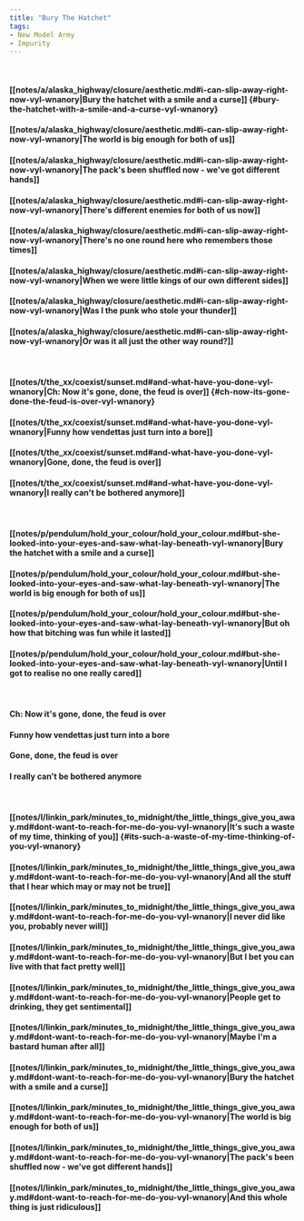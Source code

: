 ```yaml
---
title: "Bury The Hatchet"
tags:
- New Model Army
- Impurity
---
```

&nbsp;
#### [[notes/a/alaska_highway/closure/aesthetic.md#i-can-slip-away-right-now-vyl-wnanory|Bury the hatchet with a smile and a curse]] {#bury-the-hatchet-with-a-smile-and-a-curse-vyl-wnanory}
#### [[notes/a/alaska_highway/closure/aesthetic.md#i-can-slip-away-right-now-vyl-wnanory|The world is big enough for both of us]]
#### [[notes/a/alaska_highway/closure/aesthetic.md#i-can-slip-away-right-now-vyl-wnanory|The pack's been shuffled now - we've got different hands]]
#### [[notes/a/alaska_highway/closure/aesthetic.md#i-can-slip-away-right-now-vyl-wnanory|There's different enemies for both of us now]]
#### [[notes/a/alaska_highway/closure/aesthetic.md#i-can-slip-away-right-now-vyl-wnanory|There's no one round here who remembers those times]]
#### [[notes/a/alaska_highway/closure/aesthetic.md#i-can-slip-away-right-now-vyl-wnanory|When we were little kings of our own different sides]]
#### [[notes/a/alaska_highway/closure/aesthetic.md#i-can-slip-away-right-now-vyl-wnanory|Was I the punk who stole your thunder]]
#### [[notes/a/alaska_highway/closure/aesthetic.md#i-can-slip-away-right-now-vyl-wnanory|Or was it all just the other way round?]]
&nbsp;
#### [[notes/t/the_xx/coexist/sunset.md#and-what-have-you-done-vyl-wnanory|Ch: Now it's gone, done, the feud is over]] {#ch-now-its-gone-done-the-feud-is-over-vyl-wnanory}
#### [[notes/t/the_xx/coexist/sunset.md#and-what-have-you-done-vyl-wnanory|Funny how vendettas just turn into a bore]]
#### [[notes/t/the_xx/coexist/sunset.md#and-what-have-you-done-vyl-wnanory|Gone, done, the feud is over]]
#### [[notes/t/the_xx/coexist/sunset.md#and-what-have-you-done-vyl-wnanory|I really can't be bothered anymore]]
&nbsp;
#### [[notes/p/pendulum/hold_your_colour/hold_your_colour.md#but-she-looked-into-your-eyes-and-saw-what-lay-beneath-vyl-wnanory|Bury the hatchet with a smile and a curse]]
#### [[notes/p/pendulum/hold_your_colour/hold_your_colour.md#but-she-looked-into-your-eyes-and-saw-what-lay-beneath-vyl-wnanory|The world is big enough for both of us]]
#### [[notes/p/pendulum/hold_your_colour/hold_your_colour.md#but-she-looked-into-your-eyes-and-saw-what-lay-beneath-vyl-wnanory|But oh how that bitching was fun while it lasted]]
#### [[notes/p/pendulum/hold_your_colour/hold_your_colour.md#but-she-looked-into-your-eyes-and-saw-what-lay-beneath-vyl-wnanory|Until I got to realise no one really cared]]
&nbsp;
#### Ch: Now it's gone, done, the feud is over
#### Funny how vendettas just turn into a bore
#### Gone, done, the feud is over
#### I really can't be bothered anymore
&nbsp;
#### [[notes/l/linkin_park/minutes_to_midnight/the_little_things_give_you_away.md#dont-want-to-reach-for-me-do-you-vyl-wnanory|It's such a waste of my time, thinking of you]] {#its-such-a-waste-of-my-time-thinking-of-you-vyl-wnanory}
#### [[notes/l/linkin_park/minutes_to_midnight/the_little_things_give_you_away.md#dont-want-to-reach-for-me-do-you-vyl-wnanory|And all the stuff that I hear which may or may not be true]]
#### [[notes/l/linkin_park/minutes_to_midnight/the_little_things_give_you_away.md#dont-want-to-reach-for-me-do-you-vyl-wnanory|I never did like you, probably never will]]
#### [[notes/l/linkin_park/minutes_to_midnight/the_little_things_give_you_away.md#dont-want-to-reach-for-me-do-you-vyl-wnanory|But I bet you can live with that fact pretty well]]
#### [[notes/l/linkin_park/minutes_to_midnight/the_little_things_give_you_away.md#dont-want-to-reach-for-me-do-you-vyl-wnanory|People get to drinking, they get sentimental]]
#### [[notes/l/linkin_park/minutes_to_midnight/the_little_things_give_you_away.md#dont-want-to-reach-for-me-do-you-vyl-wnanory|Maybe I'm a bastard human after all]]
#### [[notes/l/linkin_park/minutes_to_midnight/the_little_things_give_you_away.md#dont-want-to-reach-for-me-do-you-vyl-wnanory|Bury the hatchet with a smile and a curse]]
#### [[notes/l/linkin_park/minutes_to_midnight/the_little_things_give_you_away.md#dont-want-to-reach-for-me-do-you-vyl-wnanory|The world is big enough for both of us]]
#### [[notes/l/linkin_park/minutes_to_midnight/the_little_things_give_you_away.md#dont-want-to-reach-for-me-do-you-vyl-wnanory|The pack's been shuffled now - we've got different hands]]
#### [[notes/l/linkin_park/minutes_to_midnight/the_little_things_give_you_away.md#dont-want-to-reach-for-me-do-you-vyl-wnanory|And this whole thing is just ridiculous]]
